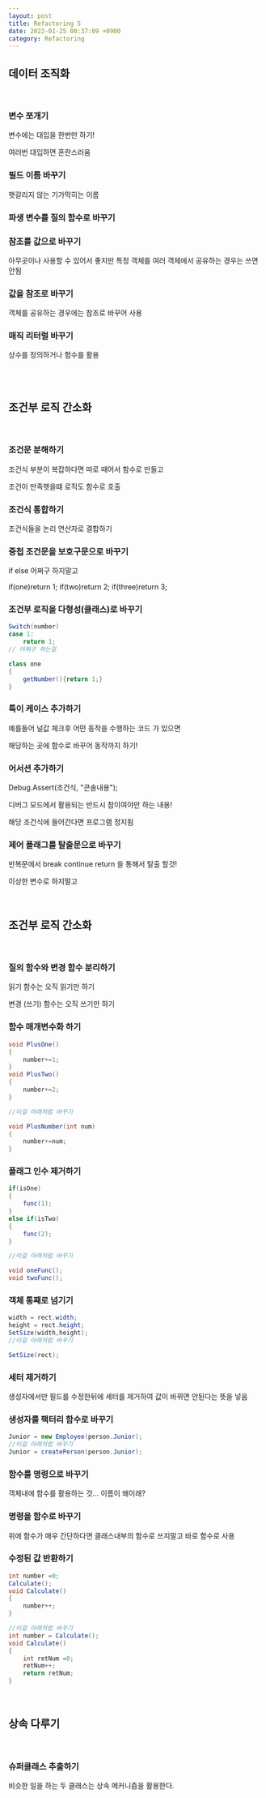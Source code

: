 ```yaml
---
layout: post
title: Refactoring 5
date: 2022-01-25 00:37:09 +0900
category: Refactoring
---
```

## 데이터 조직화

<br>

### 변수 쪼개기

변수에는 대입을 한번만 하기!

여러번 대입하면 혼란스러움

### 필드 이름 바꾸기

햇갈리지 않는 기가막히는 이름

### 파생 변수를 질의 함수로 바꾸기

### 참조를 값으로 바꾸기

아무곳이나 사용할 수 있어서 좋지만 특정 객체를 여러 객체에서 공유하는 경우는 쓰면 안됨

### 값을 참조로 바꾸기

객체를 공유하는 경우에는 참조로 바꾸어 사용

### 매직 리터럴 바꾸기

상수를 정의하거나 함수를 활용

<br>
<br>

## 조건부 로직 간소화

<br>

### 조건문 분해하기

조건식 부분이 복잡하다면 따로 때어서 함수로 만들고

조건이 만족햇을떄 로직도 함수로 호출

### 조건식 통합하기

조건식들을 논리 연산자로 결합하기

### 중첩 조건문을 보호구문으로 바꾸기

if else 어쩌구 하지말고

if(one)return 1;
if(two)return 2;
if(three)return 3;

### 조건부 로직을 다형성(클래스)로 바꾸기

```csharp
Switch(number)
case 1:
    return 1;
// 어쩌구 하는걸

class one
{
    getNumber(){return 1;}
}
```

### 특이 케이스 추가하기

예를들어 널값 체크후 어떤 동작을 수행하는 코드 가 있으면 

해당하는 곳에 함수로 바꾸어 동작까지 하기!

### 어서션 추가하기

Debug.Assert(조건식, "콘솔내용");

디버그 모드에서 활용되는 반드시 참이여야만 하는 내용!

해당 조건식에 들어간다면 프로그램 정지됨

### 제어 플래그를 탈출문으로 바꾸기

반복문에서 break continue return 을 통해서 탈출 할것!

이상한 변수로 하지말고



<br>

## 조건부 로직 간소화

<br>

### 질의 함수와 변경 함수 분리하기

읽기 함수는 오직 읽기만 하기

변경 (쓰기) 함수는 오직 쓰기만 하기

### 함수 매개변수화 하기

```csharp
void PlusOne()
{
    number+=1;
}
void PlusTwo()
{
    number+=2;
}

//이걸 아래처럼 바꾸기

void PlusNumber(int num)
{
    number+=num;
}
```

### 플래그 인수 제거하기

```csharp
if(isOne)
{
    func(1);
}
else if(isTwo)
{
    func(2);
}

//이걸 아래처럼 바꾸기

void oneFunc();
void twoFunc();
```

### 객체 통째로 넘기기

```csharp
width = rect.width;
height = rect.height;
SetSize(width,height);
//이걸 아래처럼 바꾸기

SetSize(rect);
```

### 세터 제거하기

생성자에서만 필드를 수정한뒤에 세터를 제거하여 값이 바뀌면 안된다는 뜻을 넣음

### 생성자를 팩터리 함수로 바꾸기

```csharp
Junior = new Employee(person.Junior);
//이걸 아래처럼 바꾸기
Junior = createPerson(person.Junior);
```

### 함수를 명령으로 바꾸기

객체내에 함수를 활용하는 것... 이름이 왜이래?

### 명령을 함수로 바꾸기

위에 함수가 매우 간단하다면 클래스내부의 함수로 쓰지말고 바로 함수로 사용

### 수정된 값 반환하기

```csharp
int number =0;
Calculate();
void Calculate()
{
    number++;
}

//이걸 아래처럼 바꾸기
int number = Calculate();
void Calculate()
{
    int retNum =0;
    retNum++;
    return retNum;
}
```


<br>

## 상속 다루기

<br>

### 슈퍼클래스 추출하기

비슷한 일을 하는 두 클래스는 상속 메커니즘을 활용한다.

